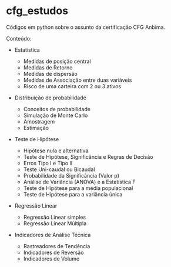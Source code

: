 # cfg_estudos
Códigos em python sobre o assunto da certificação CFG Anbima.

Conteúdo:
- Estatística
  - Medidas de posição central
  - Medidas de Retorno
  - Medidas de dispersão
  - Medidas de Associação entre duas variáveis
  - Risco de uma carteira com 2 ou 3 ativos

- Distribuição de probabilidade
  - Conceitos de probabilidade
  - Simulação de Monte Carlo
  - Amostragem
  - Estimação

- Teste de Hipótese
  - Hipótese nula e alternativa
  - Teste de Hipótese, Significância e Regras de Decisão
  - Erros Tipo I e Tipo II
  - Teste Uni-caudal ou Bicaudal
  - Probabilidade  da Significância (Valor p)
  - Análise de Variância (ANOVA) e a Estatística F
  -  Teste de Hipótese para a média populacional
  - Teste de Hipótese para a variância única

- Regressão Linear
  - Regressão Linear simples
  - Regressão Linear Múltipla

- Indicadores de Análise Técnica
  - Rastreadores de Tendência
  - Indicadores de Reversão
  - Indicadores de Volume
